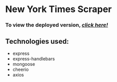 # **New York Times Scraper**

### To view the deployed version, _**[click here!](https://mongodbscrapingherokuapp.herokuapp.com/)**_

## Technologies used:
* express
* express-handlebars
* mongoose
* cheerio
* axios